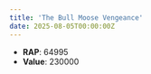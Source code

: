 ```yaml
---
title: 'The Bull Moose Vengeance'
date: 2025-08-05T00:00:00Z
---
```

- **RAP**: 64995
- **Value**: 230000
